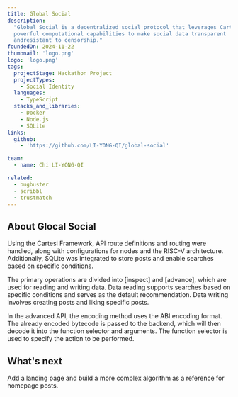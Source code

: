 ```yaml
---
title: Global Social
description:
  "Global Social is a decentralized social protocol that leverages Cartesi's
  powerful computational capabilities to make social data transparent
  andresistant to censorship."
foundedOn: 2024-11-22
thumbnail: 'logo.png'
logo: 'logo.png'
tags:
  projectStage: Hackathon Project
  projectTypes:
    - Social Identity
  languages:
    - TypeScript
  stacks_and_libraries:
    - Docker
    - Node.js
    - SQLite
links:
  github:
    - 'https://github.com/LI-YONG-QI/global-social'

team:
  - name: Chi LI-YONG-QI

related:
  - bugbuster
  - scribbl
  - trustmatch
---
```


## About Glocal Social

Using the Cartesi Framework, API route definitions and routing were handled,
along with configurations for nodes and the RISC-V architecture. Additionally,
SQLite was integrated to store posts and enable searches based on specific
conditions.

The primary operations are divided into [inspect] and [advance], which are used
for reading and writing data. Data reading supports searches based on specific
conditions and serves as the default recommendation. Data writing involves
creating posts and liking specific posts.

In the advanced API, the encoding method uses the ABI encoding format. The
already encoded bytecode is passed to the backend, which will then decode it
into the function selector and arguments. The function selector is used to
specify the action to be performed.

## What's next

Add a landing page and build a more complex algorithm as a reference for
homepage posts.
